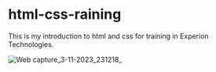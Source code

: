 # html-css-raining
This is my introduction to html and css for training in Experion Technologies.

![Web capture_3-11-2023_231218_](https://github.com/HKS-30/html-css-raining/assets/106072162/03b3f7b0-3180-4d1f-836b-b3869470b761)
